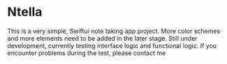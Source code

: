 # Ntella
This is a very simple, Swiftui note taking app project. More color schemes and more elements need to be added in the later stage. Still under development, currently testing interface logic and functional logic. If you encounter problems during the test, please contact me
